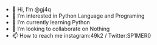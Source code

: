 - 👋 Hi, I’m @gj4q
- 👀 I’m interested in Python Language and Programing
- 🌱 I’m currently learning Python
- 💞️ I’m looking to collaborate on Nothing
- 📫 How to reach me instagram:49k2 / Twitter:SP1MER0

<!---
gj4q/gj4q is a ✨ special ✨ repository because its `README.md` (this file) appears on your GitHub profile.
You can click the Preview link to take a look at your changes.
--->
